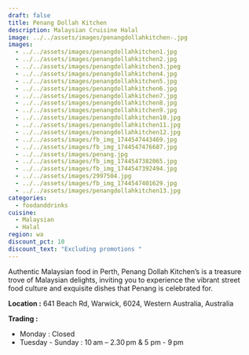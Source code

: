 ```yaml
---
draft: false
title: Penang Dollah Kitchen
description: Malaysian Cruisine Halal
image: ../../assets/images/penangdollahkitchen-.jpg
images:
  - ../../assets/images/penangdollahkitchen1.jpg
  - ../../assets/images/penangdollahkitchen2.jpg
  - ../../assets/images/penangdollahkitchen3.jpeg
  - ../../assets/images/penangdollahkitchen4.jpg
  - ../../assets/images/penangdollahkitchen5.jpg
  - ../../assets/images/penangdollahkitchen6.jpg
  - ../../assets/images/penangdollahkitchen7.jpg
  - ../../assets/images/penangdollahkitchen8.jpg
  - ../../assets/images/penangdollahkitchen9.jpg
  - ../../assets/images/penangdollahkitchen10.jpg
  - ../../assets/images/penangdollahkitchen11.jpg
  - ../../assets/images/penangdollahkitchen12.jpg
  - ../../assets/images/fb_img_1744547443469.jpg
  - ../../assets/images/fb_img_1744547476687.jpg
  - ../../assets/images/penang.jpg
  - ../../assets/images/fb_img_1744547382065.jpg
  - ../../assets/images/fb_img_1744547392494.jpg
  - ../../assets/images/2997504.jpg
  - ../../assets/images/fb_img_1744547401629.jpg
  - ../../assets/images/penangdollahkitchen13.jpg
categories:
  - foodanddrinks
cuisine:
  - Malaysian
  - Halal
region: wa
discount_pct: 10
discount_text: "Excluding promotions "
---
```


Authentic Malaysian food in Perth, Penang Dollah Kitchen’s is a treasure trove of Malaysian delights, inviting you to experience the vibrant street food culture and exquisite dishes that Penang is celebrated for.

**Location :** 641 Beach Rd, Warwick, 6024, Western Australia, Australia

**Trading :**

- Monday : Closed
- Tuesday - Sunday : 10 am – 2.30 pm & 5 pm - 9 pm
